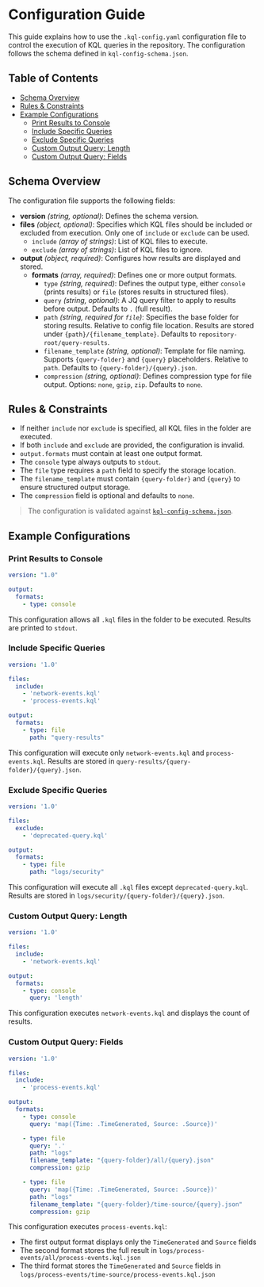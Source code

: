 # Configuration Guide

This guide explains how to use the `.kql-config.yaml` configuration file to control the execution of KQL queries in the repository. The configuration follows the schema defined in `kql-config-schema.json`.

## Table of Contents

- [Schema Overview](#schema-overview)
- [Rules & Constraints](#rules--constraints)
- [Example Configurations](#example-configurations)
  - [Print Results to Console](#print-results-to-console)
  - [Include Specific Queries](#include-specific-queries)
  - [Exclude Specific Queries](#exclude-specific-queries)
  - [Custom Output Query: Length](#custom-output-query-length)
  - [Custom Output Query: Fields](#custom-output-query-fields)

## Schema Overview

The configuration file supports the following fields:

- **version** *(string, optional)*: Defines the schema version.
- **files** *(object, optional)*: Specifies which KQL files should be included or excluded from execution. Only one of `include` or `exclude` can be used.
  - `include` *(array of strings)*: List of KQL files to execute.
  - `exclude` *(array of strings)*: List of KQL files to ignore.
- **output** *(object, required)*: Configures how results are displayed and stored.
  - **formats** *(array, required)*: Defines one or more output formats.
    - `type` *(string, required)*: Defines the output type, either `console` (prints results) or `file` (stores results in structured files).
    - `query` *(string, optional)*: A JQ query filter to apply to results before output. Defaults to `.` (full result).
    - `path` *(string, required for `file`)*: Specifies the base folder for storing results. Relative to config file location. Results are stored under `{path}/{filename_template}`. Defaults to `repository-root/query-results`.
    - `filename_template` *(string, optional)*: Template for file naming. Supports `{query-folder}` and `{query}` placeholders. Relative to `path`. Defaults to `{query-folder}/{query}.json`.
    - `compression` *(string, optional)*: Defines compression type for file output. Options: `none`, `gzip`, `zip`. Defaults to `none`.

## Rules & Constraints

- If neither `include` nor `exclude` is specified, all KQL files in the folder are executed.
- If both `include` and `exclude` are provided, the configuration is invalid.
- `output.formats` must contain at least one output format.
- The `console` type always outputs to `stdout`.
- The `file` type requires a `path` field to specify the storage location.
- The `filename_template` must contain `{query-folder}` and `{query}` to ensure structured output storage.
- The `compression` field is optional and defaults to `none`.

> The configuration is validated against [`kql-config-schema.json`](/kql-config-schema.json).

## Example Configurations

### Print Results to Console

```yaml
version: "1.0"

output:
  formats:
    - type: console
```

This configuration allows all `.kql` files in the folder to be executed. Results are printed to `stdout`.

### Include Specific Queries

```yaml
version: '1.0'

files:
  include:
    - 'network-events.kql'
    - 'process-events.kql'

output:
  formats:
    - type: file
      path: "query-results"
```

This configuration will execute only `network-events.kql` and `process-events.kql`. Results are stored in `query-results/{query-folder}/{query}.json`.

### Exclude Specific Queries

```yaml
version: '1.0'

files:
  exclude:
    - 'deprecated-query.kql'

output:
  formats:
    - type: file
      path: "logs/security"
```

This configuration will execute all `.kql` files except `deprecated-query.kql`. Results are stored in `logs/security/{query-folder}/{query}.json`.

### Custom Output Query: Length

```yaml
version: '1.0'

files:
  include:
    - 'network-events.kql'

output:
  formats:
    - type: console
      query: 'length'
```

This configuration executes `network-events.kql` and displays the count of results.

### Custom Output Query: Fields

```yaml
version: '1.0'

files:
  include:
    - 'process-events.kql'

output:
  formats:
    - type: console
      query: 'map({Time: .TimeGenerated, Source: .Source})'

    - type: file
      query: '.'
      path: "logs"
      filename_template: "{query-folder}/all/{query}.json"
      compression: gzip

    - type: file
      query: 'map({Time: .TimeGenerated, Source: .Source})'
      path: "logs"
      filename_template: "{query-folder}/time-source/{query}.json"
      compression: gzip
```

This configuration executes `process-events.kql`:

- The first output format displays only the `TimeGenerated` and `Source` fields
- The second format stores the full result in `logs/process-events/all/process-events.kql.json`
- The third format stores the `TimeGenerated` and `Source` fields in `logs/process-events/time-source/process-events.kql.json`
